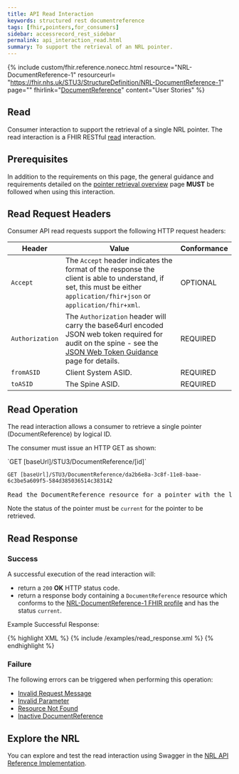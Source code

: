 ```yaml
---
title: API Read Interaction
keywords: structured rest documentreference
tags: [fhir,pointers,for_consumers]
sidebar: accessrecord_rest_sidebar
permalink: api_interaction_read.html
summary: To support the retrieval of an NRL pointer.
---
```


{% include custom/fhir.reference.nonecc.html resource="NRL-DocumentReference-1" resourceurl= "https://fhir.nhs.uk/STU3/StructureDefinition/NRL-DocumentReference-1" page="" fhirlink="[DocumentReference](https://www.hl7.org/fhir/STU3/documentreference.html)" content="User Stories" %}

## Read

Consumer interaction to support the retrieval of a single NRL pointer. The read interaction is a FHIR RESTful [read](https://www.hl7.org/fhir/STU3/http.html#read) interaction.

## Prerequisites

In addition to the requirements on this page, the general guidance and requirements detailed on the [pointer retrieval overview](pointer_retrieval_overview.html) page **MUST** be followed when using this interaction.

## Read Request Headers

Consumer API read requests support the following HTTP request headers:

| Header|Value|Conformance|
|-------|-----|-----------|
| `Accept` | The `Accept` header indicates the format of the response the client is able to understand, if set, this must be either `application/fhir+json` or `application/fhir+xml`. | OPTIONAL |
| `Authorization` | The `Authorization` header will carry the base64url encoded JSON web token required for audit on the spine - see the [JSON Web Token Guidance](guidance_jwt.html) page for details. | REQUIRED |
| `fromASID` | Client System ASID. | REQUIRED |
| `toASID` | The Spine ASID. | REQUIRED |

## Read Operation

The read interaction allows a consumer to retrieve a single pointer (DocumentReference) by logical ID.

The consumer must issue an HTTP GET as shown:

<div markdown="span" class="alert alert-success" role="alert">
`GET [baseUrl]/STU3/DocumentReference/[id]`
</div>

<div class="language-http highlighter-rouge">
<pre class="highlight">
<code><span class="err">GET [baseUrl]/STU3/DocumentReference/da2b6e8a-3c8f-11e8-baae-6c3be5a609f5-584d385036514c383142
</span></code>
Read the DocumentReference resource for a pointer with the logical id of 'da2b6e8a-3c8f-11e8-baae-6c3be5a609f5-584d385036514c383142'.</pre>
</div>

Note the status of the pointer must be `current` for the pointer to be retrieved.

## Read Response

### Success

A successful execution of the read interaction will:

- return a `200` **OK** HTTP status code.
- return a response body containing a `DocumentReference` resource which conforms to the [NRL-DocumentReference-1 FHIR profile](https://fhir.nhs.uk/STU3/StructureDefinition/NRL-DocumentReference-1) and has the status `current`.

<!--
{% include note.html content="When a document/record is to be retrieved via the SSP then the consumer **MUST** percent encode the `content.attachment.url` property, taken from an NRL pointer, and prefix it with the SSP server URL. For more details, see the [Retrieval Read](retrieval_interaction_read.html#retrieval-via-the-ssp) interaction page." %}
-->

Example Successful Response:

<div class="github-sample-wrapper scroll-height-350">
{% highlight XML %}
{% include /examples/read_response.xml %}
{% endhighlight %}
</div>

### Failure

The following errors can be triggered when performing this operation:

- [Invalid Request Message](guidance_errors.html#invalid-request-message)
- [Invalid Parameter](guidance_errors.html#parameters)
- [Resource Not Found](guidance_errors.html#resource-not-found)
- [Inactive DocumentReference](guidance_errors.html#inactive-documentreference)

## Explore the NRL
You can explore and test the read interaction using Swagger in the [NRL API Reference Implementation](https://data.developer.nhs.uk/nrls-ri/index.html).
